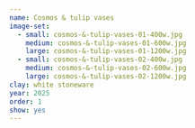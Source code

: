 ```yaml
---
name: Cosmos & tulip vases
image-set:
  - small: cosmos-&-tulip-vases-01-400w.jpg
    medium: cosmos-&-tulip-vases-01-600w.jpg
    large: cosmos-&-tulip-vases-01-1200w.jpg
  - small: cosmos-&-tulip-vases-02-400w.jpg
    medium: cosmos-&-tulip-vases-02-600w.jpg
    large: cosmos-&-tulip-vases-02-1200w.jpg
clay: white stoneware
year: 2025
order: 1
show: yes
---
```

